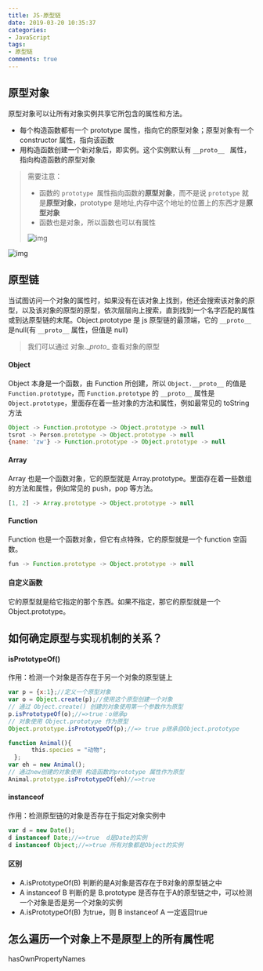 ```yaml
---
title: JS-原型链
date: 2019-03-20 10:35:37
categories:
- JavaScript
tags:
- 原型链
comments: true
---
```


## 原型对象

原型对象可以让所有对象实例共享它所包含的属性和方法。

- 每个构造函数都有一个 prototype 属性，指向它的原型对象；原型对象有一个 constructor 属性，指向该函数
- 用构造函数创建一个新对象后，即实例。这个实例默认有  `__proto__ ` 属性，指向构造函数的原型对象

> 需要注意：
>
> - 函数的 `prototype `属性指向函数的**原型对象**，而不是说 `prototype` 就是**原型对象**，prototype 是地址,内存中这个地址的位置上的东西才是**原型对象**
> - 函数也是对象，所以函数也可以有属性
>
> ![img](https://ae01.alicdn.com/kf/U46d8e0cda836428591167588dad26c42I.png)

<!-- more -->

![img](http://api.fly63.com/vue_blog/public/Uploads/20200305/5e61062a0f0ec.jpg)



## 原型链

当试图访问一个对象的属性时，如果没有在该对象上找到，他还会搜索该对象的原型，以及该对象的原型的原型，依次层层向上搜索，直到找到一个名字匹配的属性或到达原型链的末尾。Object.prototype 是 js 原型链的最顶端，它的 `__proto__` 是null(有 `__proto__` 属性，但值是 null)

> 我们可以通过 对象.\__proto__ 查看对象的原型 
>

#### Object

Object 本身是一个函数，由 Function 所创建，所以 `Object.__proto__` 的值是 `Function.prototype`，而 `Function.prototype` 的 `__proto__` 属性是 `Object.prototype`，里面存在着一些对象的方法和属性，例如最常见的 toString 方法

```js
Object -> Function.prototype -> Object.prototype -> null
tsrot -> Person.prototype -> Object.prototype -> null
{name: 'zw'} -> Function.prototype -> Object.prototype -> null
```

#### Array

Array 也是一个函数对象，它的原型就是 Array.prototype。里面存在着一些数组的方法和属性，例如常见的 push，pop 等方法。

```js
[1, 2] -> Array.prototype -> Object.prototype -> null
```

#### Function

Function 也是一个函数对象，但它有点特殊，它的原型就是一个 function 空函数。

```js
fun -> Function.prototype -> Object.prototype -> null
```

#### 自定义函数

它的原型就是给它指定的那个东西。如果不指定，那它的原型就是一个Object.prototype。



## 如何确定原型与实现机制的关系？

#### isPrototypeOf()

作用：检测一个对象是否存在于另一个对象的原型链上

```js
var p = {x:1};//定义一个原型对象
var o = Object.create(p);//使用这个原型创建一个对象
// 通过 Object.create() 创建的对象使用第一个参数作为原型
p.isPrototypeOf(o);//=>true：o继承p
// 对象使用 Object.prototype 作为原型
Object.prototype.isPrototypeOf(p);//=> true p继承自Object.prototype

function Animal(){
　　　　this.species = "动物";
　};
var eh = new Animal();
// 通过new创建的对象使用 构造函数的prototype 属性作为原型
Animal.prototype.isPrototypeOf(eh)//=>true
```

#### instanceof

作用：检测原型链的对象是否存在于指定对象实例中

```js
var d = new Date();
d instanceof Date;//=>true  d是Date的实例
d instanceof Object;//=>true 所有对象都是Object的实例
```

#### 区别

- A.isPrototypeOf(B) 判断的是A对象是否存在于B对象的原型链之中
- A instanceof B  判断的是 B.prototype 是否存在于A的原型链之中，可以检测 一个对象是否是另一个对象的实例
- A.isPrototypeOf(B)  为true，则 B instanceof A 一定返回true



## 怎么遍历一个对象上不是原型上的所有属性呢

hasOwnPropertyNames
